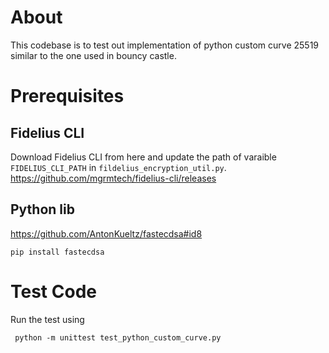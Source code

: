 # About

This codebase is to test out implementation of python custom curve 25519 similar to the one used in bouncy castle.

# Prerequisites

## Fidelius CLI
Download Fidelius CLI from here and update the path of varaible `FIDELIUS_CLI_PATH` in `fildelius_encryption_util.py`.
https://github.com/mgrmtech/fidelius-cli/releases

## Python lib

https://github.com/AntonKueltz/fastecdsa#id8

`
pip install fastecdsa
`
# Test Code
Run the test using

` python -m unittest test_python_custom_curve.py`